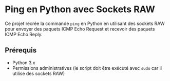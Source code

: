 # Ping en Python avec Sockets RAW

Ce projet recrée la commande `ping` en Python en utilisant des sockets RAW pour envoyer des paquets ICMP Echo Request et recevoir des paquets ICMP Echo Reply. 

## Prérequis

- Python 3.x
- Permissions administratives (le script doit être exécuté avec `sudo` car il utilise des sockets RAW)
